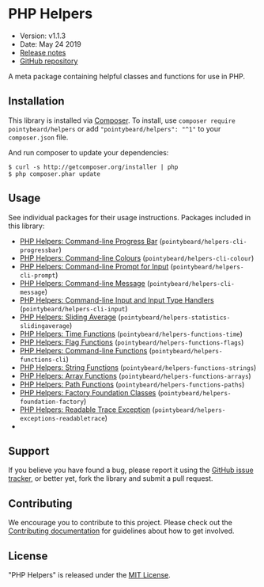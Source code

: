 # PHP Helpers

-   Version: v1.1.3
-   Date: May 24 2019
-   [Release notes](https://github.com/pointybeard/helpers/blob/master/CHANGELOG.md)
-   [GitHub repository](https://github.com/pointybeard/helpers)

A meta package containing helpful classes and functions for use in PHP.

## Installation

This library is installed via [Composer](http://getcomposer.org/). To install, use `composer require pointybeard/helpers` or add `"pointybeard/helpers": "^1"` to your `composer.json` file.

And run composer to update your dependencies:

    $ curl -s http://getcomposer.org/installer | php
    $ php composer.phar update

## Usage

See individual packages for their usage instructions. Packages included in this library:

-   [PHP Helpers: Command-line Progress Bar](https://github.com/pointybeard/helpers-cli-progressbar) (`pointybeard/helpers-cli-progressbar`)
-   [PHP Helpers: Command-line Colours](https://github.com/pointybeard/helpers-cli-colour) (`pointybeard/helpers-cli-colour`)
-   [PHP Helpers: Command-line Prompt for Input](https://github.com/pointybeard/helpers-cli-prompt) (`pointybeard/helpers-cli-prompt`)
-   [PHP Helpers: Command-line Message](https://github.com/pointybeard/helpers-cli-message) (`pointybeard/helpers-cli-message`)
-   [PHP Helpers: Command-line Input and Input Type Handlers](https://github.com/pointybeard/helpers-cli-input) (`pointybeard/helpers-cli-input`)
-   [PHP Helpers: Sliding Average](https://github.com/pointybeard/helpers-statistics-slidingaverage) (`pointybeard/helpers-statistics-slidingaverage`)
-   [PHP Helpers: Time Functions](https://github.com/pointybeard/helpers-functions-time) (`pointybeard/helpers-functions-time`)
-   [PHP Helpers: Flag Functions](https://github.com/pointybeard/helpers-functions-flags) (`pointybeard/helpers-functions-flags`)
-   [PHP Helpers: Command-line Functions](https://github.com/pointybeard/helpers-functions-cli) (`pointybeard/helpers-functions-cli`)
-   [PHP Helpers: String Functions](https://github.com/pointybeard/helpers-functions-strings) (`pointybeard/helpers-functions-strings`)
-   [PHP Helpers: Array Functions](https://github.com/pointybeard/helpers-functions-arrays) (`pointybeard/helpers-functions-arrays`)
-   [PHP Helpers: Path Functions](https://github.com/pointybeard/helpers-functions-paths) (`pointybeard/helpers-functions-paths`)
-   [PHP Helpers: Factory Foundation Classes](https://github.com/pointybeard/helpers-foundation-factory) (`pointybeard/helpers-foundation-factory`)
-   [PHP Helpers: Readable Trace Exception](https://github.com/pointybeard/helpers-exceptions-readabletrace) (`pointybeard/helpers-exceptions-readabletrace`)
-
## Support

If you believe you have found a bug, please report it using the [GitHub issue tracker](https://github.com/pointybeard/helpers/issues),
or better yet, fork the library and submit a pull request.

## Contributing

We encourage you to contribute to this project. Please check out the [Contributing documentation](https://github.com/pointybeard/helpers/blob/master/CONTRIBUTING.md) for guidelines about how to get involved.

## License

"PHP Helpers" is released under the [MIT License](http://www.opensource.org/licenses/MIT).
